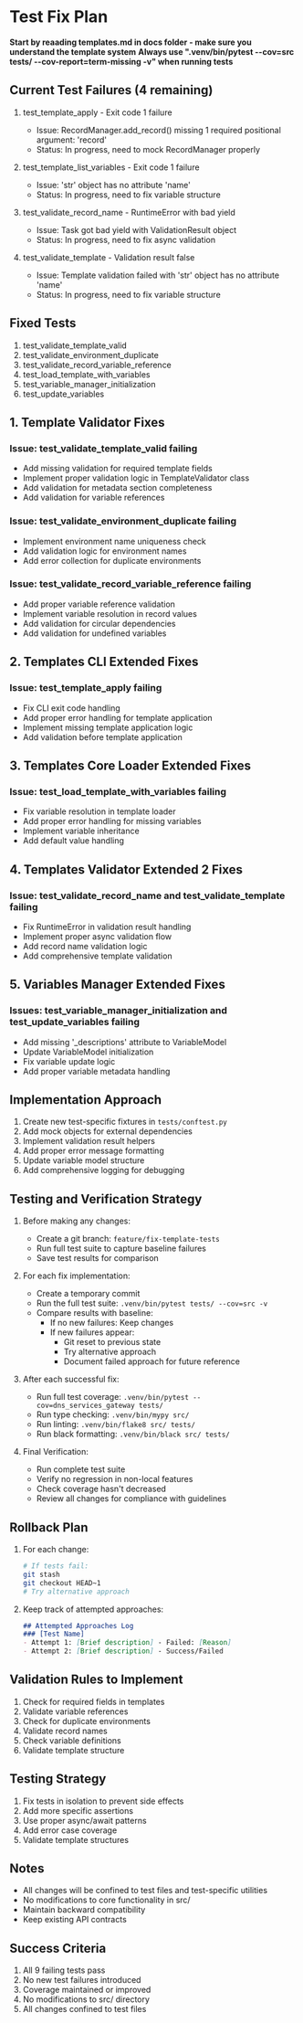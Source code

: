 # Test Fix Plan
**Start by reaading templates.md in docs folder - make sure you understand the template system**
**Always use ".venv/bin/pytest --cov=src tests/ --cov-report=term-missing -v" when running tests**

## Current Test Failures (4 remaining)
1. test_template_apply - Exit code 1 failure
   - Issue: RecordManager.add_record() missing 1 required positional argument: 'record'
   - Status: In progress, need to mock RecordManager properly

2. test_template_list_variables - Exit code 1 failure
   - Issue: 'str' object has no attribute 'name'
   - Status: In progress, need to fix variable structure

3. test_validate_record_name - RuntimeError with bad yield
   - Issue: Task got bad yield with ValidationResult object
   - Status: In progress, need to fix async validation

4. test_validate_template - Validation result false
   - Issue: Template validation failed with 'str' object has no attribute 'name'
   - Status: In progress, need to fix variable structure

## Fixed Tests
1. test_validate_template_valid
2. test_validate_environment_duplicate
3. test_validate_record_variable_reference
4. test_load_template_with_variables
5. test_variable_manager_initialization
6. test_update_variables

## 1. Template Validator Fixes
### Issue: test_validate_template_valid failing
- Add missing validation for required template fields
- Implement proper validation logic in TemplateValidator class
- Add validation for metadata section completeness
- Add validation for variable references

### Issue: test_validate_environment_duplicate failing
- Implement environment name uniqueness check
- Add validation logic for environment names
- Add error collection for duplicate environments

### Issue: test_validate_record_variable_reference failing
- Add proper variable reference validation
- Implement variable resolution in record values
- Add validation for circular dependencies
- Add validation for undefined variables

## 2. Templates CLI Extended Fixes
### Issue: test_template_apply failing
- Fix CLI exit code handling
- Add proper error handling for template application
- Implement missing template application logic
- Add validation before template application

## 3. Templates Core Loader Extended Fixes
### Issue: test_load_template_with_variables failing
- Fix variable resolution in template loader
- Add proper error handling for missing variables
- Implement variable inheritance
- Add default value handling

## 4. Templates Validator Extended 2 Fixes
### Issue: test_validate_record_name and test_validate_template failing
- Fix RuntimeError in validation result handling
- Implement proper async validation flow
- Add record name validation logic
- Add comprehensive template validation

## 5. Variables Manager Extended Fixes
### Issues: test_variable_manager_initialization and test_update_variables failing
- Add missing '_descriptions' attribute to VariableModel
- Update VariableModel initialization
- Fix variable update logic
- Add proper variable metadata handling

## Implementation Approach
1. Create new test-specific fixtures in `tests/conftest.py`
2. Add mock objects for external dependencies
3. Implement validation result helpers
4. Add proper error message formatting
5. Update variable model structure
6. Add comprehensive logging for debugging

## Testing and Verification Strategy
1. Before making any changes:
   - Create a git branch: `feature/fix-template-tests`
   - Run full test suite to capture baseline failures
   - Save test results for comparison

2. For each fix implementation:
   - Create a temporary commit
   - Run the full test suite: `.venv/bin/pytest tests/ --cov=src -v`
   - Compare results with baseline:
     * If no new failures: Keep changes
     * If new failures appear: 
       - Git reset to previous state
       - Try alternative approach
       - Document failed approach for future reference

3. After each successful fix:
   - Run full test coverage: `.venv/bin/pytest --cov=dns_services_gateway tests/`
   - Run type checking: `.venv/bin/mypy src/`
   - Run linting: `.venv/bin/flake8 src/ tests/`
   - Run black formatting: `.venv/bin/black src/ tests/`

4. Final Verification:
   - Run complete test suite
   - Verify no regression in non-local features
   - Check coverage hasn't decreased
   - Review all changes for compliance with guidelines

## Rollback Plan
1. For each change:
   ```bash
   # If tests fail:
   git stash
   git checkout HEAD~1
   # Try alternative approach
   ```

2. Keep track of attempted approaches:
   ```markdown
   ## Attempted Approaches Log
   ### [Test Name]
   - Attempt 1: [Brief description] - Failed: [Reason]
   - Attempt 2: [Brief description] - Success/Failed
   ```

## Validation Rules to Implement
1. Check for required fields in templates
2. Validate variable references
3. Check for duplicate environments
4. Validate record names
5. Check variable definitions
6. Validate template structure

## Testing Strategy
1. Fix tests in isolation to prevent side effects
2. Add more specific assertions
3. Use proper async/await patterns
4. Add error case coverage
5. Validate template structures

## Notes
- All changes will be confined to test files and test-specific utilities
- No modifications to core functionality in src/
- Maintain backward compatibility
- Keep existing API contracts

## Success Criteria
1. All 9 failing tests pass
2. No new test failures introduced
3. Coverage maintained or improved
4. No modifications to src/ directory
5. All changes confined to test files
